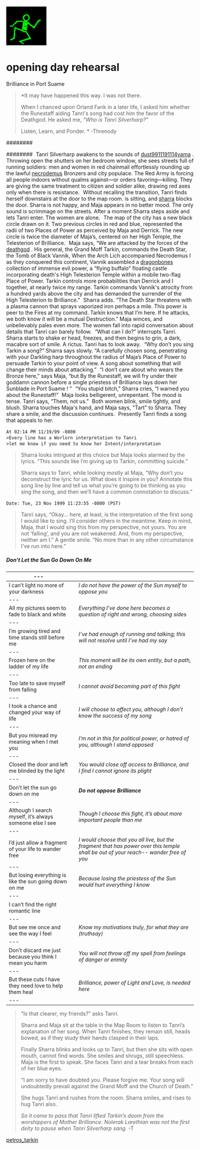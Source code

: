 ![dancer](assets/dancer.gif)

# opening day rehearsal

 Brilliance in Port Suame
>
>   *It may have happened this way. I was not there. 
>
>   When I chanced upon Orland Fank in a later life, I asked him whether the Runestaff aiding Tanri's song had cost him the favor of the Deathgod. He asked me, *“Who is Tanri Silverharp?”* 
>
>   Listen, Learn, and Ponder. * -Threnody 

########  

########  ![xparent](assets/xparent.gif) Tanri Silverharp awakens to the sounds of [dust9911191114yama](dust9911191114yama.md) . Throwing open the shutters on her bedroom window, she sees streets full of running soldiers: men and women in red chainmail effortlessly rounding up the lawful [necrodemus](necrodemus.md) Bronzers and city populace. The Red Army is forcing all people indoors without qualms against—or orders favoring—killing. They are giving the same treatment to citizen and soldier alike, drawing red axes only when there is resistance. ![xparent](assets/xparent.gif) Without recalling the transition, Tanri finds herself downstairs at the door to the map room. is sitting, and [sharra](sharra.md) blocks the door. Sharra is not happy, and Maja appears in no better mood. The only sound is scrimmage on the streets. After a moment Sharra steps aside and lets Tanri enter. The women are alone. ![xparent](assets/xparent.gif) The map of the city has a new black circle drawn on it. Two previous circles in red and blue, represented the radii of two Places of Power as perceived by Maja and Derrick. The new circle is twice the diameter of Maja’s, centered on her High Temple, the Telesterion of Brilliance. ![xparent](assets/xparent.gif) Maja says, “We are attacked by the forces of the [deathgod](deathgod.md) . His general, the Grand Moff Tarkin, commands the Death Star, the Tomb of Black Vannik, When the Arch Lich accompanied Necrodemus I as they conquered this continent, Vannik assembled a [dragonbones](dragonbones.md) collection of immense evil power, a “flying buffalo” floating castle incorporating death's High Telesterion Temple within a mobile two-flag Place of Power. Tarkin controls more probabilities than Derrick and I together, at nearly twice my range. Tarkin commands Vannik's atrocity from a hundred yards above the city and has demanded the surrender of the High Telesterion to Brilliance.” ![xparent](assets/xparent.gif) Sharra adds. “The Death Star threatens with a plasma cannon that sprays vaporized iron perhaps a mile. This power is peer to the Fires at my command. Tarkin knows that I’m here. If he attacks, we both know it will be a mutual Destruction.” Maja winces, and unbelievably pales even more. The women fall into rapid conversation about details that Tanri can barely follow. ![xparent](assets/xparent.gif) “What can I do?” interrupts Tanri. ![xparent](assets/xparent.gif) Sharra starts to shake er head, freezes, and then begins to grin, a dark, macabre sort of smile. A rictus. Tanri has to look away. ![xparent](assets/xparent.gif) “Why don’t you sing Tarkin a song?” Sharra says slowly. “A carefully chosen song, penetrating with your Darkling harp throughout the radius of Maja’s Place of Power to persuade Tarkin to your point of view. A song about something that will change their minds about attacking.” ![xparent](assets/xparent.gif) “I don’t care about who wears the Bronze here,” says Maja, “but  By the Runestaff, we will fry under their goddamn cannon before a single priestess of Brilliance lays down her Sunblade in Port Suame  ! ” ![xparent](assets/xparent.gif) “You stupid bitch," Sharra cries, “I warned you about the Runestaff!” ![xparent](assets/xparent.gif) Maja looks belligerent, unrepentant. The mood is tense. Tanri says, “Them, not us.” ![xparent](assets/xparent.gif) Both women blink, smile tightly, and blush. Sharra touches Maja's hand, and Maja says, "Tart" to Sharra. They share a smile, and the discussion continues. ![xparent](assets/xparent.gif) Presently Tanri finds a song that appeals to her. 

```
At 02:14 PM 11/19/99 -0800
>Every line has a Worlorn interpretation to Tanri
>let me know if you need to know her Intent/interpretation 

```
>
>   Sharra looks intrigued at this choice but Maja looks alarmed by the lyrics. “This sounds like I’m giving up to Tarkin, committing suicide.” 
>
>   Sharra says to Tanri, while looking mostly at Maja, “Why don’t you deconstruct the lyric for us. What does it Inspire in you? Annotate this song line by line and tell us what you’re going to be thinking as you sing the song, and then we’ll have a common connotation to discuss.” 

```
Date: Tue, 23 Nov 1999 11:23:55 -0800 (PST)
```
>
>   Tanri says, “Okay... here, at least, is the interpretation of the first song I would like to sing. I’ll consider others in the meantime. Keep in mind, Maja, that I would sing this from my perspective, not yours. You are not ‘falling’, and you are not weakened. And, from my perspective, neither am I.” A gentle smile. “No more than in any other circumstance I’ve run into here.” 

#####  Don’t Let the Sun Go Down On Me 

|  ---                                                       |   |                                                                                                                                        | 
| ---------------------------------------------------------- | - | -------------------------------------------------------------------------------------------------------------------------------------- | 
|  I can’t light no more of your darkness                    |   |  *I do not have the power of the Sun myself to oppose you*                                                                             | 
|  ---                                                       |   |                                                                                                                                        | 
|  All my pictures seem to fade to black and white           |   |  *Everything I’ve done here becomes a question of right and wrong, choosing side*s                                                     | 
|  ---                                                       |   |                                                                                                                                        | 
|  I’m growing tired and time stands still before me         |   |  *I’ve had enough of running and talking; this will not resolve until I’ve had my say*                                                 | 
|  ---                                                       |   |                                                                                                                                        | 
|  Frozen here on the ladder of my life                      |   |  *This moment will be its own entity, but a path, not an ending*                                                                       | 
|  ---                                                       |   |                                                                                                                                        | 
|  Too late to save myself from falling                      |   |  *I cannot avoid becoming part of this fight*                                                                                          | 
|  ---                                                       |   |                                                                                                                                        | 
|  I took a chance and changed your way of life              |   |  *I will choose to affect you, although I don’t know the success of my song*                                                           | 
|  ---                                                       |   |                                                                                                                                        | 
|  But you misread my meaning when I met you                 |   |  *I’m not in this for political power, or hatred of you, although I stand opposed*                                                     | 
|  ---                                                       |   |                                                                                                                                        | 
|  Closed the door and left me blinded by the light          |   |  *You would close off access to Brilliance, and I find I cannot ignore its plight*                                                     | 
|  ---                                                       |   |                                                                                                                                        | 
|  Don’t let the sun go down on me                           |   |  ***Do not oppose Brilliance***                                                                                                        | 
|  ---                                                       |   |                                                                                                                                        | 
|  Although I search myself, it’s always someone else I see  |   |  *Though I choose this fight, it’s about more important people than me*                                                                | 
|  ---                                                       |   |                                                                                                                                        | 
|  I’d just allow a fragment of your life to wander free     |   |  *I would choose that you all live, but the fragment that has power over this temple shall be out of your reach-- wander free of you*  | 
|  ---                                                       |   |                                                                                                                                        | 
|  But losing everything is like the sun going down on me    |   |  *Because losing the priestess of the Sun would hurt everything I know*                                                                | 
|  ---                                                       |   |                                                                                                                                        | 
|  I can’t find the right romantic line                      |   |                                                                                                                                        | 
|  ---                                                       |   |                                                                                                                                        | 
|  But see me once and see the way I feel                    |   |  *Know my motivations truly, for what they are (truthsay)*                                                                             | 
|  ---                                                       |   |                                                                                                                                        | 
|  Don’t discard me just because you think I mean you harm   |   |  *You will not throw off my spell from feelings of danger or enmity*                                                                   | 
|  ---                                                       |   |                                                                                                                                        | 
|  But these cuts I have they need love to help them heal    |   |  *Brilliance, power of Light and Love, is needed here*                                                                                 | 
|  ---                                                       |   |                                                                                                                                        | 
>
>   “Is that clearer, my friends?” asks Tanri. 
>
>   Sharra and Maja sit at the table in the Map Room to listen to Tanri’s explanation of her song. When Tanri finishes, they remain still, heads bowed, as if they study their hands clasped in their laps. 
>
>   Finally Sharra blinks and looks up to Tanri, but then she sits with open mouth, cannot find words. She smiles and shrugs, still speechless. Maja is the first to speak. She faces Tanri and a tear breaks from each of her blue eyes. 
>
>   “I am sorry to have doubted you. Please forgive me. Your song will undoubtedly prevail against the Grand Moff and the Church of Death.” 
>
>   She hugs Tanri and rushes from the room. Sharra smiles, and rises to hug Tanri also. 
>
>   *So it came to pass that Tanri lifted Tarkin’s doom from the worshippers of Mother Brilliance. Nolerak Larethian was not the first deity to pause when Tanri Silverharp sang.* -T

 [petros_tarkin](petros_tarkin.md) 

 